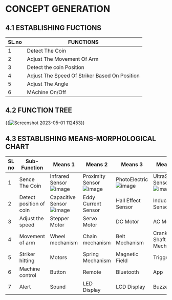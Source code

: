 # CONCEPT GENERATION

## 4.1 ESTABLISHING FUCTIONS
|SL.no|FUNCTIONS|
|-------|--------|
|1|Detect The Coin|
|2|Adjust The Movement Of Arm|
|3|Detect the coin Position|
|4|Adjust The Speed Of Striker Based On Position|
|5|Adjust The Angle|
|6|MAchine On/Off|


## 4.2 FUNCTION TREE

{{![Screenshot 2023-05-01 112453](https://user-images.githubusercontent.com/130956680/235415388-ad7c20f8-6aa8-48b3-b4d9-7a462d8693d1.png)}}






## 4.3 ESTABLISHING MEANS-MORPHOLOGICAL CHART

 | **SL no**|**Sub-Function**|**Means 1**|**Means 2**|**Means 3**|**Means 4**|
|-----------|----------------|------------|-----------|-----------|-----------|
 |1|Sence The Coin|Infrared Sensor ![image](https://user-images.githubusercontent.com/130956680/235919358-299e5a05-6308-461b-92de-6071368a4a2b.png)|Proximity Sensor![image](https://user-images.githubusercontent.com/130956680/235920173-05e9345e-2762-4c99-98ff-ec6e47f56efd.png)|PhotoElectric ![image](https://user-images.githubusercontent.com/130956680/235920716-35495f25-d081-44ed-ac9f-9294d2208c6a.png)|UltraSonic Sensor ![image](https://user-images.githubusercontent.com/130956680/235921243-639b9245-5489-4a62-83b4-0de6c54a2617.png)|
|2|Detect position of coin|Capacitive Sensor ![image](https://user-images.githubusercontent.com/130956680/235921817-8263f039-6c1a-467f-bd50-b44eda8a9b34.png)|Eddy Current Sensor |Hall Effect Sensor|Inductive Sensor|
|3|Adjust the speed|Stepper Motor|Servo Motor|DC Motor|AC Motor|
|4|Movement of arm|Wheel mechanism|Chain mechanism|Belt Mechanism|Crank Shaft Mechanism|
|5|Striker hitting|Motors|Spring Mechanism|Magnetic Field|Trigger|
|6|Machine control|Button|Remote|Bluetooth|App|
|7|Alert|Sound|LED Display|LCD Display|Buzzer|